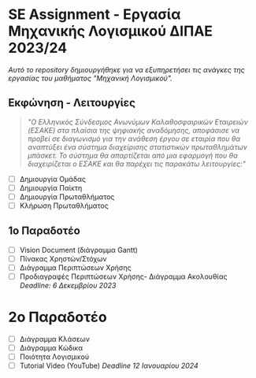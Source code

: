 # SE Assignment - Εργασία Μηχανικής Λογισμικού ΔΙΠΑΕ 2023/24
*Αυτό το repository δημιουργήθηκε για να εξυπηρετήσει τις ανάγκες της εργασίας του μαθήματος "Μηχανική Λογισμικού".*

## Εκφώνηση - Λειτουργίες
>*"O Ελληνικός Σύνδεσμος Ανωνύμων Καλαθοσφαιρικών Εταιρειών (EΣΑΚE) στα πλαίσια της ψηφιακής αναδόμησης, αποφάσισε να προβεί σε διαγωνισμό για την ανάθεση έργου σε εταιρία που θα αναπτύξει ένα σύστημα διαχείρισης στατιστικών πρωταθλημάτων μπάσκετ. Το σύστημα θα απαρτίζεται από μια εφαρμογή που θα διαχειρίζεται ο EΣΑΚE και θα παρέχει τις παρακάτω λειτουργίες:"*
* [ ] Δημιουργία Ομάδας
* [ ] Δημιουργία Παίκτη
* [ ] Δημιουργία Πρωταθλήματος
* [ ] Κλήρωση Πρωταθλήματος

## 1o Παραδοτέο
- [ ] Vision Document (διάγραμμα Gantt)
- [ ] Πίνακας Χρηστών/Στόχων
- [ ] Διάγραμμα Περιπτώσεων Χρήσης
- [ ] Προδιαγραφές Περιπτώσεων Χρήσης- Διάγραμμα Ακολουθίας
*Deadline: 6 Δεκεμβρίου 2023*

# 2o Παραδοτέο
- [ ] Διάγραμμα Κλάσεων
- [ ] Διάγραμμα Κώδικα
- [ ] Ποιότητα Λογισμικού
- [ ] Tutorial Video (YouTube)
*Deadline 12 Ιανουαρίου 2024*

